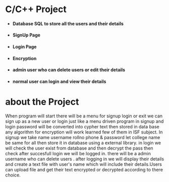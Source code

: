 # C/C++ Project 

* #### Database SQL to store all the users and their details
* #### SignUp Page
* #### Login Page
* #### Encryption
* #### admin user who can delete users or edit their details
* #### normal user can login and view their details 
 

# about the Project

When program will start there will be a menu for signup login or exit we can sign up as a new user or login just like a menu driven program
in signup and login password will be converted into cypher text then stored in data base any algorithm for encryption will work learned few
of them in ISF subject. In signup we take name username rollno phone &  password let college name be same for all then store it in database using a 
external library. in login we will check the user exist from database and then decrypt the pass then check after succesfull login we will be logged in.
there will be a admin username who can delete users . after logging in we will display their details and create a text file with user's name which will 
include their details.Users can upload file and get their text encrypted or decrypted according to there choice. 

